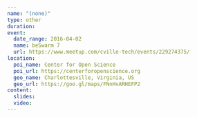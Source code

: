 ```yaml
---
name: "(none)"
type: other
duration:
event:
  date_range: 2016-04-02
  name: beSwarm 7
  url: https://www.meetup.com/cville-tech/events/229274375/
location:
  poi_name: Center for Open Science
  poi_url: https://centerforopenscience.org
  geo_name: Charlottesville, Virginia, US
  geo_url: https://goo.gl/maps/FNnHvARHEFP2
content:
  slides:
  video:
---
```

